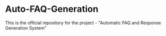 # Auto-FAQ-Generation
This is the official repository for the project - "Automatic FAQ and Response Generation System"
